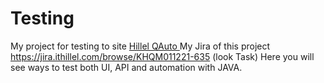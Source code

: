 # Testing
My project for testing to site [Hillel QAuto ](https://qauto.forstudy.space/)
My Jira of this project https://jira.ithillel.com/browse/KHQM011221-635 (look Task)
Here you will see ways to test both UI, API and automation with JAVA.
